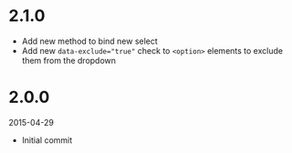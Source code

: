 # 2.1.0

- Add new method to bind new select
- Add new `data-exclude="true"` check to `<option>` elements to exclude them from the dropdown

# 2.0.0

2015-04-29

- Initial commit